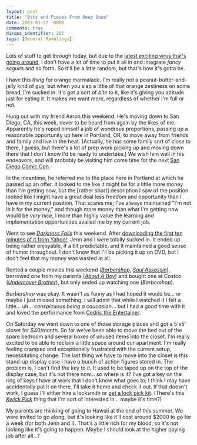 ```yaml
---
layout: post
title: "Bits and Pieces From Deep Down"
date: 2003-01-27 -0800
comments: true
disqus_identifier: 202
tags: [General Ramblings]
---
```

Lots of stuff to get through today, but due to the [latest exciting
virus that's going
around](http://www.microsoft.com/security/slammer.asp), I don't have a
lot of time to put it all in and integrate *fancy segues* and so forth.
So it'll be a little random, but that's how it's gotta be.
 
 I have this *thing* for orange marmalade. I'm really not a
peanut-butter-and-jelly kind of guy, but when you slap a little of that
orange zestiness on some bread, I'm sucked in. It's got a sort of *bite*
to it, like it's giving you attitude just for eating it. It makes me
want more, regardless of whether I'm full or not.
 
 Hung out with my friend Aaron this weekend. He's moving down to San
Diego, CA, this week, never to be heard from again by the likes of me.
Apparently he's roped himself a job of wondrous proportions, passing up
a reasonable opportunity up here in Portland, OR, to move away from
friends and family and live in the heat. (Actually, he has some family
sort of close to there, I guess, but there's a lot of prep work picking
up and moving down there that I don't know I'd be ready to undertake.)
We wish him well in his endeavors, and will probably be visiting him
come time for the next [San Diego Comic
Con](http://www.comic-con.org/).
 
 In the meantime, he referred me to the place here in Portland at which
he passed up an offer. It looked to me like it might be for a little
more money than I'm getting now, but the [rather short] description I
saw of the position looked like I might have a great deal less freedom
and opportunity than I have in my current position. That scares me; I've
always maintained "I'm not in it for the money," and though more money
than what I'm getting now would be *very nice*, I more than highly value
the learning and implementation opportunities availed me by my current
job.
 
 Went to see [*Darkness Falls*](http://us.imdb.com/Title?0282209) this
weekend. After [downloading the first ten minutes of it from
Yahoo!](http://movies.yahoo.com/movies/feature/darknessfalls.html), Jenn
and I were totally sucked in. It ended up being rather enjoyable, if a
bit predictable, and it maintained a good sense of humor throughout. I
don't know that I'll be picking it up on DVD, but I don't feel that my
money was wasted at all.
 
 Rented a couple movies this weekend
([*Barbershop*](http://www.amazon.com/exec/obidos/ASIN/B00006RVJR/mhsvortex),
[*Soul
Assassin*](http://www.amazon.com/exec/obidos/ASIN/B00006JDRI/mhsvortex)),
borrowed one from my parents ([*About A
Boy*](http://www.amazon.com/exec/obidos/ASIN/B00005JL7Q/mhsvortex)) and
bought one at Costco ([*Undercover
Brother*](http://www.amazon.com/exec/obidos/ASIN/B000071ZZJ/mhsvortex)),
but only ended up watching one (*Barbershop*).
 
 *Barbershop* was okay. It wasn't as funny as I had hoped it would be...
or maybe I just missed something. I will admit that while I watched it I
felt a little... uh... *conspicuous being a caucasian*... but I had a
good time with it and loved the performance from [Cedric the
Entertainer](http://us.imdb.com/Name?Cedric+the+Entertainer).
 
 On Saturday we went down to one of those storage places and got a 5'x5'
closet for \$40/month. So far we've been able to move the bed out of the
spare bedroom and several boxes of unused items into the closet. I'm
really excited to be able to reclaim a little space around our
apartment. I'm really feeling cramped and exceptionally frustrated with
the current setup, necessitating change. The last thing we have to move
into the closet is this stand-up display case I have a bunch of action
figures stored in. The problem is, I can't find the key to it. It used
to be taped up on the top of the display case, but it's not there now...
so where is it? I've got a key on the ring of keys I have at work that I
don't know what goes to; I think I may have accidentally put it on
there. I'll take it home and check it out. If that doesn't work, I guess
I'll either hire a locksmith or [get a lock pick
kit](http://shop.store.yahoo.com/centsible-security/locpicsup.html).
(There's this [*Kwick
Pick*](http://shop.store.yahoo.com/buybidwin/kwickpick.html) thing that
I'm sort of interested in... maybe it's time?)
 
 My parents are thinking of going to Hawaii at the end of this summer.
We were invited to go along, but it's looking like it'll cost around
\$2000 to go for a week (for both Jenn and I). That's a little rich for
my blood, so it's not looking like it's going to happen. Maybe I should
look at the higher paying job after all...?
